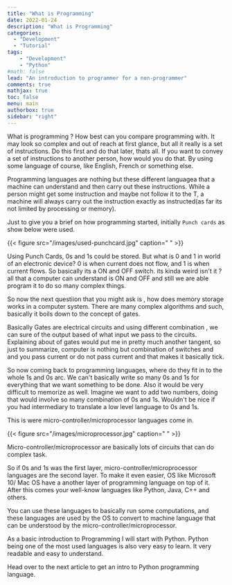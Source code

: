 ```yaml
---
title: "What is Programming"
date: 2022-01-24
description: "What is Programming"
categories:
  - "Development"
  - "Tutorial"
tags: 
    - "Development"
    - "Python"
#math: false
lead: "An introduction to programmer for a non-programmer"
comments: true
mathjax: true
toc: false
menu: main
authorbox: true
sidebar: "right" 
---
```

What is programming ? How best can you compare programming with. It may look so complex and out of reach at first glance, but all it really is a set of instructions. Do this first and do that later, thats all. If you want to convey a set of instructions to another person, how would you do that. By using some language of course, like English, French or something else.

Programming languages are nothing but these different languagea that a machine can understand and then carry out these instructions. While a person might get some instruction and maybe not follow it to the T, a machine will always carry out the instruction exactly as instructed(as far its not limited by processing or memory).

Just to give you a brief on how programming started, initially `Punch cards` as show below were used.

{{< figure src="/images/used-punchcard.jpg" caption=" " >}}

Using Punch Cards, 0s and 1s could be stored. 
But what is 0 and 1 in world of an electronic device? 0 is when current does not flow, and 1 is when current flows. So basically its a ON and OFF switch. its kinda weird isn't it ? all that a computer can understand is ON and OFF and still we are able program it to do so many complex things. 

So now the next questiion that you might ask is , how does memory storage works in a computer system. There are many complex algorithms and such, basically it boils down to the concept of gates. 

Basically Gates are electrical circuits and using different combination , we can sure of the output based of what input we pass to the circuits. Explaining about of gates would put me in pretty much another tangent, so just to summarize, computer is nothing but combination of switches and and you pass current or do not pass current and that makes it basically tick.

So now coming back to programming languages, where do they fit in to the whole 1s and 0s arc. We can't basically write so many 0s and 1s for everything that we want something to be done. Also it would be very difficult to memorize as well. Imagine we want to add two numbers, doing that would involve so many combination of 0s and 1s. Wouldn't be nice if you had intermediary to translate a low level language to 0s and 1s. 

This is were micro-controller/microprocessor languages come in.

{{< figure src="/images/microprocessor.jpg" caption=" " >}}

Micro-controller/microprocessor are basically lots of circuits that can do complex task. 

So if 0s and 1s was the first layer, micro-controller/microprocessor languages are the second layer. To make it even easier, OS like Microsoft 10/ Mac OS have a another layer of programming language on top of it. After this comes your well-know languages like Python, Java, C++ and others. 

You can use these languages to basically run some computations, and these languages are used  by the OS to convert to machine language that can be understood by the micro-controller/microprocessor. 

As a basic introduction to Programming I will start with Python. Python being one of the most used languages is also very easy to learn. It very readable and easy to understand.

 Head over to the next article to get an intro to Python programming language.

 